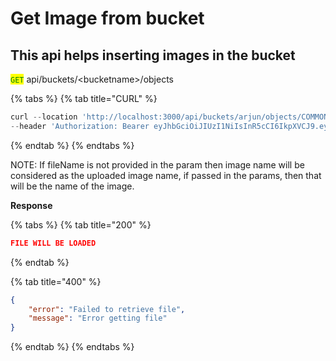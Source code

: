 # Get Image from bucket

## This api helps inserting images in the bucket

<mark style="color:green;">`GET`</mark> api/buckets/\<bucketname>/objects

{% tabs %}
{% tab title="CURL" %}
```javascript
curl --location 'http://localhost:3000/api/buckets/arjun/objects/COMMON RECRUITMENT PROCESS FOR RECRUITMENT OF CLERKS IN PARTICIPATING BANKS (CRP CLERKS-XIV).pdf' \
--header 'Authorization: Bearer eyJhbGciOiJIUzI1NiIsInR5cCI6IkpXVCJ9.eyJ1c2VybmFtZSI6ImdhdXJpIiwidXNlcmlkIjoiZDk3MWYxYTMtMDEyOC00MDlmLWI4M2YtMTNiMGRiYmY5YjM0IiwiaWF0IjoxNzIxNTc2NTUzLCJleHAiOjE3MjIxODEzNTN9.a73upKf7Z5ysbJ5oFo4ZiWwQqGXFJqM6hduzi84C1N0'
```
{% endtab %}
{% endtabs %}

NOTE: If fileName is not provided in the param then image name will be considered as the uploaded image name, if passed in the params, then that will be the name of the image.

**Response**

{% tabs %}
{% tab title="200" %}
```json
FILE WILL BE LOADED
```
{% endtab %}

{% tab title="400" %}
```json
{
    "error": "Failed to retrieve file",
    "message": "Error getting file"
}
```
{% endtab %}
{% endtabs %}
